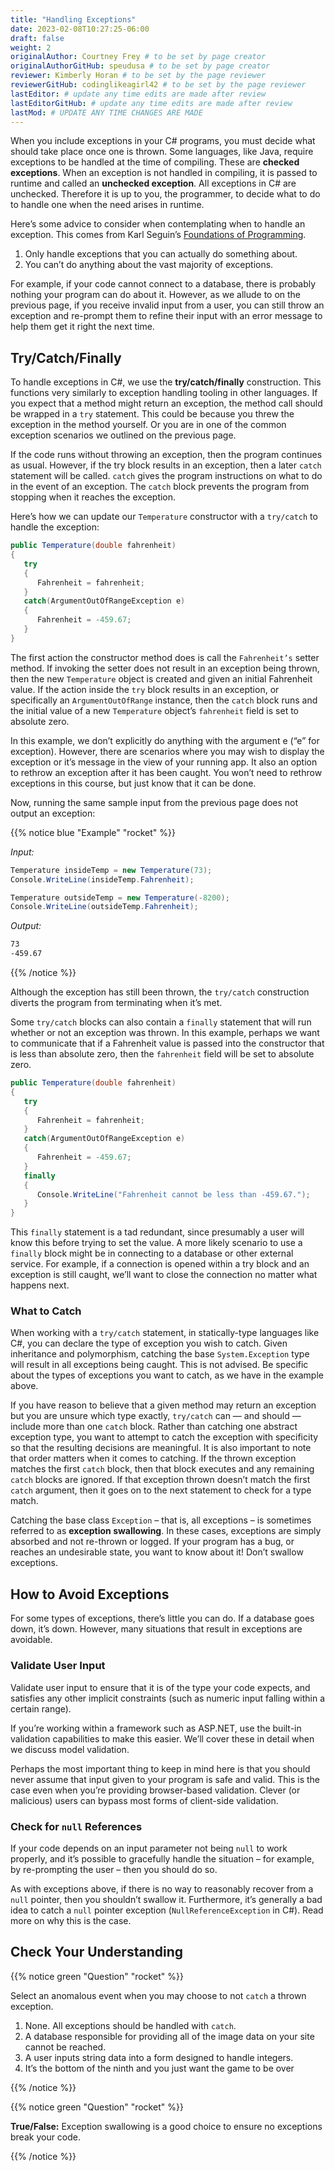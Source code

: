 ```yaml
---
title: "Handling Exceptions"
date: 2023-02-08T10:27:25-06:00
draft: false
weight: 2
originalAuthor: Courtney Frey # to be set by page creator
originalAuthorGitHub: speudusa # to be set by page creator
reviewer: Kimberly Horan # to be set by the page reviewer
reviewerGitHub: codinglikeagirl42 # to be set by the page reviewer
lastEditor: # update any time edits are made after review
lastEditorGitHub: # update any time edits are made after review
lastMod: # UPDATE ANY TIME CHANGES ARE MADE
---
```


When you include exceptions in your C# programs, you must decide what should take place once one is thrown. Some languages, like Java, require exceptions to be handled at the time of compiling. These are **checked exceptions**. When an exception is not handled in compiling, it is passed to runtime and called an **unchecked exception**. All exceptions in C# are unchecked. Therefore it is up to you, the programmer, to decide what to do to handle one when the need arises in runtime.

Here’s some advice to consider when contemplating when to handle an exception. This comes from Karl Seguin’s [Foundations of Programming](https://www.openmymind.net/FoundationsOfProgramming.pdf).

   1. Only handle exceptions that you can actually do something about.
   1. You can’t do anything about the vast majority of exceptions.

For example, if your code cannot connect to a database, there is probably nothing your program can do about it. However, as we allude to on the previous page, if you receive invalid input from a user, you can still throw an exception and re-prompt them to refine their input with an error message to help them get it right the next time.

## Try/Catch/Finally

To handle exceptions in C#, we use the **try/catch/finally** construction. This functions very similarly to exception handling tooling in other languages. If you expect that a method might return an exception, the method call should be wrapped in a `try` statement. This could be because you threw the exception in the method yourself. Or you are in one of the common exception scenarios we outlined on the previous page.

If the code runs without throwing an exception, then the program continues as usual. However, if the try block results in an exception, then a later `catch` statement will be called. `catch` gives the program instructions on what to do in the event of an exception. The `catch` block prevents the program from stopping when it reaches the exception.

Here’s how we can update our `Temperature` constructor with a `try/catch` to handle the exception:

```csharp
public Temperature(double fahrenheit)
{
   try
   {
      Fahrenheit = fahrenheit;
   }
   catch(ArgumentOutOfRangeException e)
   {
      Fahrenheit = -459.67;
   }
}
```

The first action the constructor method does is call the `Fahrenheit’s` setter method. If invoking the setter does not result in an exception being thrown, then the new `Temperature` object is created and given an initial Fahrenheit value. If the action inside the `try` block results in an exception, or specifically an `ArgumentOutOfRange` instance, then the `catch` block runs and the initial value of a new `Temperature` object’s `fahrenheit` field is set to absolute zero.

In this example, we don’t explicitly do anything with the argument e (“e” for exception). However, there are scenarios where you may wish to display the exception or it’s message in the view of your running app. It also an option to rethrow an exception after it has been caught. You won’t need to rethrow exceptions in this course, but just know that it can be done.

Now, running the same sample input from the previous page does not output an exception:

{{% notice blue "Example" "rocket" %}} 

*Input:*
```csharp
Temperature insideTemp = new Temperature(73);
Console.WriteLine(insideTemp.Fahrenheit);

Temperature outsideTemp = new Temperature(-8200);
Console.WriteLine(outsideTemp.Fahrenheit);
```

*Output:*
```bash
73
-459.67
```
{{% /notice %}}

Although the exception has still been thrown, the `try/catch` construction diverts the program from terminating when it’s met.

Some `try/catch` blocks can also contain a `finally` statement that will run whether or not an exception was thrown. In this example, perhaps we want to communicate that if a Fahrenheit value is passed into the constructor that is less than absolute zero, then the `fahrenheit` field will be set to absolute zero.

```csharp
public Temperature(double fahrenheit)
{
   try
   {
      Fahrenheit = fahrenheit;
   }
   catch(ArgumentOutOfRangeException e)
   {
      Fahrenheit = -459.67;
   }
   finally
   {
      Console.WriteLine("Fahrenheit cannot be less than -459.67.");
   }
}
```

This `finally` statement is a tad redundant, since presumably a user will know this before trying to set the value. A more likely scenario to use a `finally` block might be in connecting to a database or other external service. For example, if a connection is opened within a try block and an exception is still caught, we’ll want to close the connection no matter what happens next.

### What to Catch

When working with a `try/catch` statement, in statically-type languages like C#, you can declare the type of exception you wish to catch. Given inheritance and polymorphism, catching the base `System.Exception` type will result in all exceptions being caught. This is not advised. Be specific about the types of exceptions you want to catch, as we have in the example above.

If you have reason to believe that a given method may return an exception but you are unsure which type exactly, `try/catch` can — and should — include more than one `catch` block. Rather than catching one abstract exception type, you want to attempt to catch the exception with specificity so that the resulting decisions are meaningful. It is also important to note that order matters when it comes to catching. If the thrown exception matches the first `catch` block, then that block executes and any remaining `catch` blocks are ignored. If that exception thrown doesn’t match the first `catch` argument, then it goes on to the next statement to check for a type match.

Catching the base class `Exception` – that is, all exceptions – is sometimes referred to as **exception swallowing**. In these cases, exceptions are simply absorbed and not re-thrown or logged. If your program has a bug, or reaches an undesirable state, you want to know about it! Don’t swallow exceptions.

## How to Avoid Exceptions

For some types of exceptions, there’s little you can do. If a database goes down, it’s down. However, many situations that result in exceptions are avoidable.

### Validate User Input

Validate user input to ensure that it is of the type your code expects, and satisfies any other implicit constraints (such as numeric input falling within a certain range).

If you’re working within a framework such as ASP.NET, use the built-in validation capabilities to make this easier. We’ll cover these in detail when we discuss model validation.

Perhaps the most important thing to keep in mind here is that you should never assume that input given to your program is safe and valid. This is the case even when you’re providing browser-based validation. Clever (or malicious) users can bypass most forms of client-side validation.


### Check for `null` References

If your code depends on an input parameter not being `null` to work properly, and it’s possible to gracefully handle the situation – for example, by re-prompting the user – then you should do so.

As with exceptions above, if there is no way to reasonably recover from a `null` pointer, then you shouldn’t swallow it. Furthermore, it’s generally a bad idea to catch a `null` pointer exception (`NullReferenceException` in C#). Read more on why this is the case.

## Check Your Understanding

{{% notice green  "Question" "rocket" %}} 

Select an anomalous event when you may choose to not `catch` a thrown exception.

   1. None. All exceptions should be handled with `catch`.
   1. A database responsible for providing all of the image data on your site cannot be reached.
   1. A user inputs string data into a form designed to handle integers.
   1. It’s the bottom of the ninth and you just want the game to be over 

<!-- ans: A database responsible for providing all of the image data on your site cannot be reached. -->

{{% /notice %}}

{{% notice green  "Question" "rocket" %}} 

**True/False:** Exception swallowing is a good choice to ensure no exceptions break your code. 

<!-- ans: False, Exceptions carry important information and catching all of them blinds us to potentially -->

{{% /notice %}}